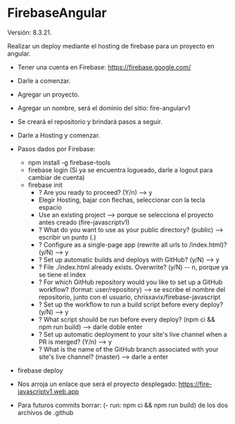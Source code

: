 # FirebaseAngular
Versión: 8.3.21.

Realizar un deploy mediante el hosting de firebase para un proyecto en angular.

* Tener una cuenta en Firebase: https://firebase.google.com/
* Darle a comenzar.
* Agregar un proyecto.
* Agregar un nombre, será el dominio del sitio: fire-angularv1
* Se creará el repositorio y brindará pasos a seguir.
* Darle a Hosting y comenzar.

* Pasos dados por Firebase:
    * npm install -g firebase-tools
    * firebase login (Si ya se encuentra logueado, darle a logout para cambiar de cuenta)
    * firebase init
        * ? Are you ready to proceed? (Y/n) --> y
        * Elegir Hosting, bajar con flechas, seleccionar con la tecla espacio
        * Use an existing project --> porque se selecciona el proyecto antes creado (fire-javascriptv1)
        * ? What do you want to use as your public directory? (public) --> escribir un punto (.)
        * ? Configure as a single-page app (rewrite all urls to /index.html)? (y/N) --> y
        * ? Set up automatic builds and deploys with GitHub? (y/N) --> y
        * ? File ./index.html already exists. Overwrite? (y/N) -- n, porque ya se tiene el index
        * ? For which GitHub repository would you like to set up a GitHub workflow? (format: user/repository) --> se escribe el nombre del repositorio, junto con el usuario, chrisxavix/firebase-javascript
        * ? Set up the workflow to run a build script before every deploy? (y/N) --> y
        * ? What script should be run before every deploy? (npm ci && npm run build) --> darle doble enter
        * ? Set up automatic deployment to your site's live channel when a PR is merged? (Y/n) --> y
        * ? What is the name of the GitHub branch associated with your site's live channel? (master) --> darle a enter

* firebase deploy

* Nos arroja un enlace que será el proyecto desplegado: https://fire-javascriptv1.web.app

* Para futuros commits borrar: (- run: npm ci && npm run build) de los dos archivos de .github